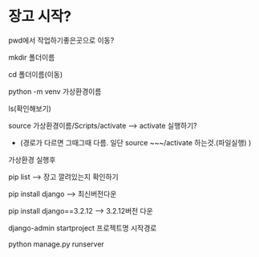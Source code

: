 # 장고 시작?

pwd에서 작업하기좋은곳으로 이동?



mkdir 폴더이름

cd 폴더이름(이동)

python -m venv 가상환경이름

ls(확인해보기)

source 가상환경이름/Scripts/activate --> activate 실행하기?

- (경로가 다르면 그때그때 다름. 일단 source ~~~/activate 하는것.(파일실행) )



가상환경 실행후

pip list --> 장고 깔려있는지 확인하기

pip install django --> 최신버전다운

pip install django==3.2.12 --> 3.2.12버전 다운 



django-admin startproject 프로젝트명 시작경로

python manage.py runserver